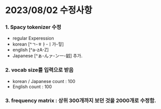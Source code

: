 # 2023/08/02 수정사항
### 1. Spacy tokenizer 수정 
- regular Experession
- korean [^ㄱ-ㅎㅏ-ㅣ가-힣]
- english [^a-zA-Z]
- Japanese [^ぁ-んァ-ン一-龯] 추가.

### 2. vocab size를 입력으로 받음
- korean / Japanese count : 100
- English count : 100

### 3. frequency matrix : 상위 300개까지 보던 것을 2000개로 수정함.
